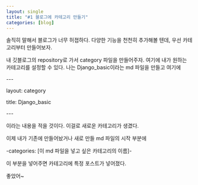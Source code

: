 ```yaml
---
layout: single
title: "#1 블로그에 카테고리 만들기"
categories: [blog]
---
```

솔직히 말해서 블로그가 너무 허졉하다. 다양한 기능을 천천히 추가해볼 텐데, 우선 카테고리부터 만들어보자.

내 깃블로그의 repository로 가서 category 파일을 만들어주자. 여기에 내가 원하는 카테고리를 설정할 수 있다. 나는 Django_basic이라는 md 파일을 만들고 여기에

\---

layout: category

title: Django_basic

\---

이라는 내용을 적을 것이다. 이걸로 새로운 카테고리가 생겼다.

이제 내가 기존에 만들어놨거나 새로 만들 md 파일의 시작 부분에

-categories: [이 md 파일을 넣고 싶은 카테고리의 이름]-

이 부분을 넣어주면 카테고리에 특정 포스트가 넣어졌다.

좋았어~

